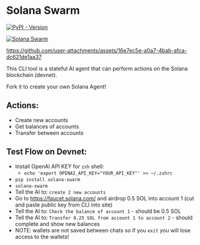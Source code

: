 # Solana Swarm

[![PyPI - Version](https://img.shields.io/pypi/v/solana-swarm)](https://pypi.org/project/solana-swarm/)

[![Solana Swarm](https://cdn.cometheart.com/solana-swarm-logo.jpeg)](https://solana-swarm.com)



https://github.com/user-attachments/assets/16e7ec5e-a0a7-4bab-afca-dc621de1aa37



This CLI tool is a stateful AI agent that can perform actions on the Solana blockchain (devnet).

Fork it to create your own Solana Agent!

## Actions:
* Create new accounts
* Get balances of accounts
* Transfer between accounts

## Test Flow on Devnet:
* Install OpenAI API KEY for `zsh` shell:
    * `echo 'export OPENAI_API_KEY="YOUR_API_KEY"' >> ~/.zshrc`
* `pip install solana-swarm`
* `solana-swarm`
* Tell the AI to: `create 2 new accounts`
* Go to https://faucet.solana.com/ and airdrop 0.5 SOL into account 1 (cut and paste public key from CLI into site)
* Tell the AI to: `Check the balance of account 1` - should be 0.5 SOL
* Tell the AI to: `Transfer 0.25 SOL from account 1 to account 2` - should complete and show new balances
* NOTE: wallets are not saved between chats so if you `exit` you will lose access to the wallets!
